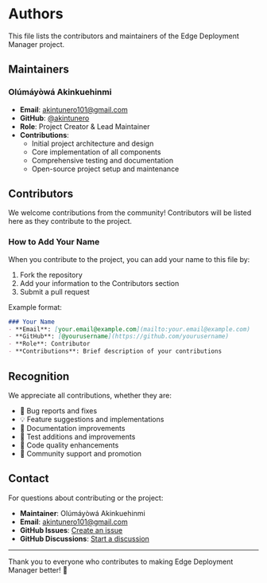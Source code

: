 # Authors

This file lists the contributors and maintainers of the Edge Deployment Manager project.

## Maintainers

### Olúmáyòwá Akinkuehinmi
- **Email**: [akintunero101@gmail.com](mailto:akintunero101@gmail.com)
- **GitHub**: [@akintunero](https://github.com/akintunero)
- **Role**: Project Creator & Lead Maintainer
- **Contributions**: 
  - Initial project architecture and design
  - Core implementation of all components
  - Comprehensive testing and documentation
  - Open-source project setup and maintenance

## Contributors

We welcome contributions from the community! Contributors will be listed here as they contribute to the project.

### How to Add Your Name

When you contribute to the project, you can add your name to this file by:

1. Fork the repository
2. Add your information to the Contributors section
3. Submit a pull request

Example format:
```markdown
### Your Name
- **Email**: [your.email@example.com](mailto:your.email@example.com)
- **GitHub**: [@yourusername](https://github.com/yourusername)
- **Role**: Contributor
- **Contributions**: Brief description of your contributions
```

## Recognition

We appreciate all contributions, whether they are:
- 🐛 Bug reports and fixes
- 💡 Feature suggestions and implementations
- 📝 Documentation improvements
- 🧪 Test additions and improvements
- 🔧 Code quality enhancements
- 📢 Community support and promotion

## Contact

For questions about contributing or the project:

- **Maintainer**: Olúmáyòwá Akinkuehinmi
- **Email**: [akintunero101@gmail.com](mailto:akintunero101@gmail.com)
- **GitHub Issues**: [Create an issue](https://github.com/akintunero/edge-deployment-manager/issues)
- **GitHub Discussions**: [Start a discussion](https://github.com/akintunero/edge-deployment-manager/discussions)

---

Thank you to everyone who contributes to making Edge Deployment Manager better! 🚀 
